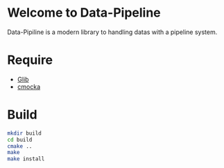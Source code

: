 Welcome to Data-Pipeline
========================
Data-Pipiline is a modern library to handling datas with a pipeline system.

Require
=======
* [Glib](https://developer.gnome.org/glib/)
* [cmocka](https://cmocka.org/)

Build
=====

```bash
mkdir build
cd build
cmake ..
make
make install
```
